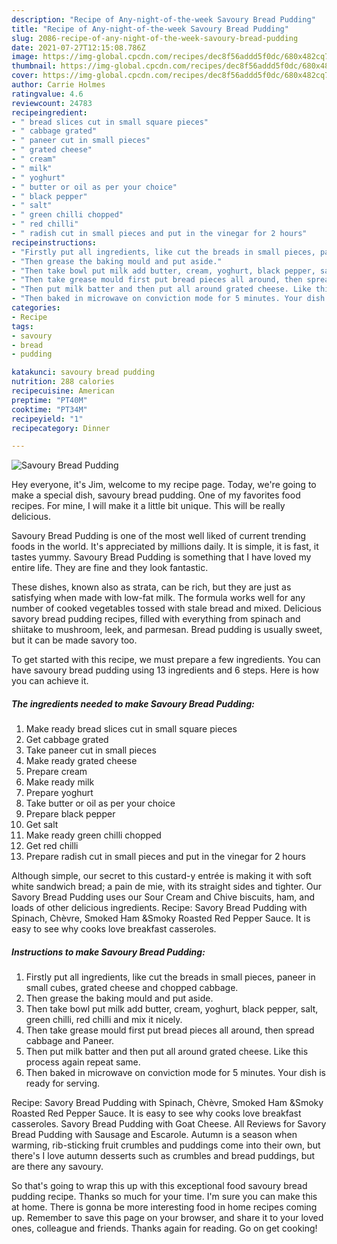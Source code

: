 ```yaml
---
description: "Recipe of Any-night-of-the-week Savoury Bread Pudding"
title: "Recipe of Any-night-of-the-week Savoury Bread Pudding"
slug: 2086-recipe-of-any-night-of-the-week-savoury-bread-pudding
date: 2021-07-27T12:15:08.786Z
image: https://img-global.cpcdn.com/recipes/dec8f56addd5f0dc/680x482cq70/savoury-bread-pudding-recipe-main-photo.jpg
thumbnail: https://img-global.cpcdn.com/recipes/dec8f56addd5f0dc/680x482cq70/savoury-bread-pudding-recipe-main-photo.jpg
cover: https://img-global.cpcdn.com/recipes/dec8f56addd5f0dc/680x482cq70/savoury-bread-pudding-recipe-main-photo.jpg
author: Carrie Holmes
ratingvalue: 4.6
reviewcount: 24783
recipeingredient:
- " bread slices cut in small square pieces"
- " cabbage grated"
- " paneer cut in small pieces"
- " grated cheese"
- " cream"
- " milk"
- " yoghurt"
- " butter or oil as per your choice"
- " black pepper"
- " salt"
- " green chilli chopped"
- " red chilli"
- " radish cut in small pieces and put in the vinegar for 2 hours"
recipeinstructions:
- "Firstly put all ingredients, like cut the breads in small pieces, paneer in small cubes, grated cheese and chopped cabbage."
- "Then grease the baking mould and put aside."
- "Then take bowl put milk add butter, cream, yoghurt, black pepper, salt, green chilli, red chilli and mix it nicely."
- "Then take grease mould first put bread pieces all around, then spread cabbage and Paneer."
- "Then put milk batter and then put all around grated cheese. Like this process again repeat same."
- "Then baked in microwave on conviction mode for 5 minutes. Your dish is ready for serving."
categories:
- Recipe
tags:
- savoury
- bread
- pudding

katakunci: savoury bread pudding 
nutrition: 288 calories
recipecuisine: American
preptime: "PT40M"
cooktime: "PT34M"
recipeyield: "1"
recipecategory: Dinner

---
```



![Savoury Bread Pudding](https://img-global.cpcdn.com/recipes/dec8f56addd5f0dc/680x482cq70/savoury-bread-pudding-recipe-main-photo.jpg)

Hey everyone, it's Jim, welcome to my recipe page. Today, we're going to make a special dish, savoury bread pudding. One of my favorites food recipes. For mine, I will make it a little bit unique. This will be really delicious.

Savoury Bread Pudding is one of the most well liked of current trending foods in the world. It's appreciated by millions daily. It is simple, it is fast, it tastes yummy. Savoury Bread Pudding is something that I have loved my entire life. They are fine and they look fantastic.

These dishes, known also as strata, can be rich, but they are just as satisfying when made with low-fat milk. The formula works well for any number of cooked vegetables tossed with stale bread and mixed. Delicious savory bread pudding recipes, filled with everything from spinach and shiitake to mushroom, leek, and parmesan. Bread pudding is usually sweet, but it can be made savory too.


To get started with this recipe, we must prepare a few ingredients. You can have savoury bread pudding using 13 ingredients and 6 steps. Here is how you can achieve it.

<!--inarticleads1-->

##### The ingredients needed to make Savoury Bread Pudding:

1. Make ready  bread slices cut in small square pieces
1. Get  cabbage grated
1. Take  paneer cut in small pieces
1. Make ready  grated cheese
1. Prepare  cream
1. Make ready  milk
1. Prepare  yoghurt
1. Take  butter or oil as per your choice
1. Prepare  black pepper
1. Get  salt
1. Make ready  green chilli chopped
1. Get  red chilli
1. Prepare  radish cut in small pieces and put in the vinegar for 2 hours


Although simple, our secret to this custard-y entrée is making it with soft white sandwich bread; a pain de mie, with its straight sides and tighter. Our Savory Bread Pudding uses our Sour Cream and Chive biscuits, ham, and loads of other delicious ingredients. Recipe: Savory Bread Pudding with Spinach, Chèvre, Smoked Ham &amp;Smoky Roasted Red Pepper Sauce. It is easy to see why cooks love breakfast casseroles. 

<!--inarticleads2-->

##### Instructions to make Savoury Bread Pudding:

1. Firstly put all ingredients, like cut the breads in small pieces, paneer in small cubes, grated cheese and chopped cabbage.
1. Then grease the baking mould and put aside.
1. Then take bowl put milk add butter, cream, yoghurt, black pepper, salt, green chilli, red chilli and mix it nicely.
1. Then take grease mould first put bread pieces all around, then spread cabbage and Paneer.
1. Then put milk batter and then put all around grated cheese. Like this process again repeat same.
1. Then baked in microwave on conviction mode for 5 minutes. Your dish is ready for serving.


Recipe: Savory Bread Pudding with Spinach, Chèvre, Smoked Ham &amp;Smoky Roasted Red Pepper Sauce. It is easy to see why cooks love breakfast casseroles. Savory Bread Pudding with Goat Cheese. All Reviews for Savory Bread Pudding with Sausage and Escarole. Autumn is a season when warming, rib-sticking fruit crumbles and puddings come into their own, but there&#39;s I love autumn desserts such as crumbles and bread puddings, but are there any savoury. 

So that's going to wrap this up with this exceptional food savoury bread pudding recipe. Thanks so much for your time. I'm sure you can make this at home. There is gonna be more interesting food in home recipes coming up. Remember to save this page on your browser, and share it to your loved ones, colleague and friends. Thanks again for reading. Go on get cooking!
